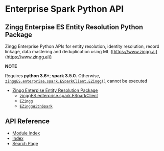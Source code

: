 # Enterprise Spark Python API

## Zingg Enterpise ES Entity Resolution Python Package

Zingg Enterprise Python APIs for entity resolution, identity resolution,
record linkage, data mastering and deduplication using ML ([https://www.zingg.ai](https://www.zingg.ai))

**NOTE**

Requires **python 3.6+**; **spark 3.5.0.** Otherwise,
[`zinggES.enterprise.spark.ESparkClient.EZingg()`](zinggES.md#zinggES.enterprise.spark.ESparkClient.EZingg) cannot be executed

* [Zingg Enterpise Entity Resolution Package](zinggES.md)
    * [zinggES.enterprise.spark.ESparkClient](zinggES.md#zingges-enterprise-spark-esparkclient)
    * [`EZingg`](zinggES.md#zinggES.enterprise.spark.ESparkClient.EZingg)
    * [`EZinggWithSpark`](zinggES.md#zinggES.enterprise.spark.ESparkClient.EZinggWithSpark)

## API Reference

  * [Module Index](py-modindex.html)
  * [Index](genindex.html)
  * [Search Page](search.html)

